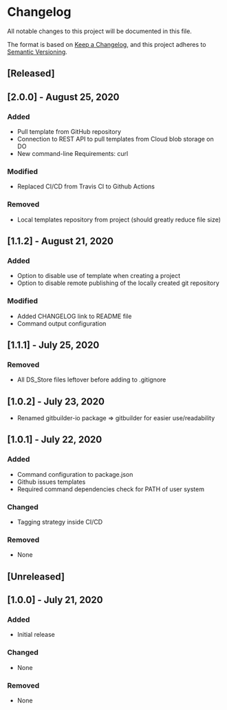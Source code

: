 # Changelog
All notable changes to this project will be documented in this file.

The format is based on [Keep a Changelog](https://keepachangelog.com/en/1.0.0/),
and this project adheres to [Semantic Versioning](https://semver.org/spec/v2.0.0.html).

## [Released]

## [2.0.0] - August 25, 2020

### Added

- Pull template from GitHub repository
- Connection to REST API to pull templates from Cloud blob storage on DO
- New command-line Requirements: curl

### Modified

- Replaced CI/CD from Travis CI to Github Actions

### Removed

- Local templates repository from project (should greatly reduce file size)

## [1.1.2] - August 21, 2020

### Added

- Option to disable use of template when creating a project
- Option to disable remote publishing of the locally created git repository

### Modified

- Added CHANGELOG link to README file
- Command output configuration

## [1.1.1] - July 25, 2020

### Removed

- All DS_Store files leftover before adding to .gitignore

## [1.0.2] - July 23, 2020

- Renamed gitbuilder-io package => gitbuilder for easier use/readability

## [1.0.1] - July 22, 2020

### Added

- Command configuration to package.json
- Github issues templates
- Required command dependencies check for PATH of user system

### Changed

- Tagging strategy inside CI/CD

### Removed

- None

## [Unreleased]

## [1.0.0] - July 21, 2020

### Added

- Initial release

### Changed

- None

### Removed

- None